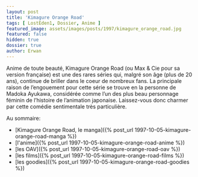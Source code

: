 ```yaml
---
layout: post
title: 'Kimagure Orange Road'
tags: [ LostEden1, Dossier, Anime ]
featured_image: assets/images/posts/1997/kimagure_orange_road.jpg
featured: false
hidden: true
dossier: true
author: Erwan
---
```


Anime de toute beauté, Kimagure Orange Road (ou Max & Cie pour sa version française) est une des rares séries qui, malgré son âge (plus de 20 ans), continue de briller dans le coeur de nombreux fans. La principale raison de l’engouement pour cette série se trouve en la personne de Madoka Ayukawa, considérée comme l’un des plus beau personnage féminin de l’histoire de l’animation japonaise. Laissez-vous donc charmer par cette comédie sentimentale très particulière.

<!--more-->

Au sommaire:

- [Kimagure Orange Road, le manga]({% post_url 1997-10-05-kimagure-orange-road-manga %})
- [l'anime]({% post_url 1997-10-05-kimagure-orange-road-anime %})
- [les OAV]({% post_url 1997-10-05-kimagure-orange-road-oav %})
- [les films]({% post_url 1997-10-05-kimagure-orange-road-films %})
- [les goodies]({% post_url 1997-10-05-kimagure-orange-road-goodies %})

